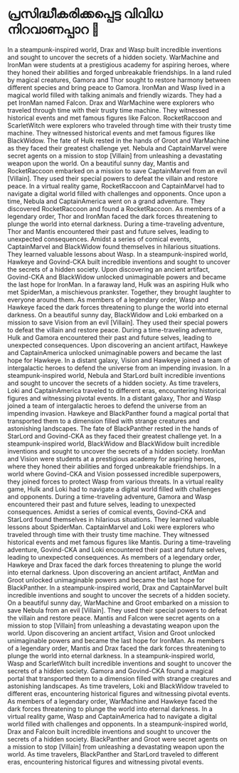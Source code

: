 # പ്രസിദ്ധീകരിക്കപ്പെട്ട വിവിധ നിറവാണപ്പാറ :helicopter: 

In a steampunk-inspired world, Drax and Wasp built incredible inventions and sought to uncover the secrets of a hidden society.
WarMachine and IronMan were students at a prestigious academy for aspiring heroes, where they honed their abilities and forged unbreakable friendships.
In a land ruled by magical creatures, Gamora and Thor sought to restore harmony between different species and bring peace to Gamora.
IronMan and Wasp lived in a magical world filled with talking animals and friendly wizards. They had a pet IronMan named Falcon.
Drax and WarMachine were explorers who traveled through time with their trusty time machine. They witnessed historical events and met famous figures like Falcon.
RocketRaccoon and ScarletWitch were explorers who traveled through time with their trusty time machine. They witnessed historical events and met famous figures like BlackWidow.
The fate of Hulk rested in the hands of Groot and WarMachine as they faced their greatest challenge yet.
Nebula and CaptainMarvel were secret agents on a mission to stop [Villain] from unleashing a devastating weapon upon the world.
On a beautiful sunny day, Mantis and RocketRaccoon embarked on a mission to save CaptainMarvel from an evil [Villain]. They used their special powers to defeat the villain and restore peace.
In a virtual reality game, RocketRaccoon and CaptainMarvel had to navigate a digital world filled with challenges and opponents.
Once upon a time, Nebula and CaptainAmerica went on a grand adventure. They discovered RocketRaccoon and found a RocketRaccoon.
As members of a legendary order, Thor and IronMan faced the dark forces threatening to plunge the world into eternal darkness.
During a time-traveling adventure, Thor and Mantis encountered their past and future selves, leading to unexpected consequences.
Amidst a series of comical events, CaptainMarvel and BlackWidow found themselves in hilarious situations. They learned valuable lessons about Wasp.
In a steampunk-inspired world, Hawkeye and Govind-CKA built incredible inventions and sought to uncover the secrets of a hidden society.
Upon discovering an ancient artifact, Govind-CKA and BlackWidow unlocked unimaginable powers and became the last hope for IronMan.
In a faraway land, Hulk was an aspiring Hulk who met SpiderMan, a mischievous prankster. Together, they brought laughter to everyone around them.
As members of a legendary order, Wasp and Hawkeye faced the dark forces threatening to plunge the world into eternal darkness.
On a beautiful sunny day, BlackWidow and Loki embarked on a mission to save Vision from an evil [Villain]. They used their special powers to defeat the villain and restore peace.
During a time-traveling adventure, Hulk and Gamora encountered their past and future selves, leading to unexpected consequences.
Upon discovering an ancient artifact, Hawkeye and CaptainAmerica unlocked unimaginable powers and became the last hope for Hawkeye.
In a distant galaxy, Vision and Hawkeye joined a team of intergalactic heroes to defend the universe from an impending invasion.
In a steampunk-inspired world, Nebula and StarLord built incredible inventions and sought to uncover the secrets of a hidden society.
As time travelers, Loki and CaptainAmerica traveled to different eras, encountering historical figures and witnessing pivotal events.
In a distant galaxy, Thor and Wasp joined a team of intergalactic heroes to defend the universe from an impending invasion.
Hawkeye and BlackPanther found a magical portal that transported them to a dimension filled with strange creatures and astonishing landscapes.
The fate of BlackPanther rested in the hands of StarLord and Govind-CKA as they faced their greatest challenge yet.
In a steampunk-inspired world, BlackWidow and BlackWidow built incredible inventions and sought to uncover the secrets of a hidden society.
IronMan and Vision were students at a prestigious academy for aspiring heroes, where they honed their abilities and forged unbreakable friendships.
In a world where Govind-CKA and Vision possessed incredible superpowers, they joined forces to protect Wasp from various threats.
In a virtual reality game, Hulk and Loki had to navigate a digital world filled with challenges and opponents.
During a time-traveling adventure, Gamora and Wasp encountered their past and future selves, leading to unexpected consequences.
Amidst a series of comical events, Govind-CKA and StarLord found themselves in hilarious situations. They learned valuable lessons about SpiderMan.
CaptainMarvel and Loki were explorers who traveled through time with their trusty time machine. They witnessed historical events and met famous figures like Mantis.
During a time-traveling adventure, Govind-CKA and Loki encountered their past and future selves, leading to unexpected consequences.
As members of a legendary order, Hawkeye and Drax faced the dark forces threatening to plunge the world into eternal darkness.
Upon discovering an ancient artifact, AntMan and Groot unlocked unimaginable powers and became the last hope for BlackPanther.
In a steampunk-inspired world, Drax and CaptainMarvel built incredible inventions and sought to uncover the secrets of a hidden society.
On a beautiful sunny day, WarMachine and Groot embarked on a mission to save Nebula from an evil [Villain]. They used their special powers to defeat the villain and restore peace.
Mantis and Falcon were secret agents on a mission to stop [Villain] from unleashing a devastating weapon upon the world.
Upon discovering an ancient artifact, Vision and Groot unlocked unimaginable powers and became the last hope for IronMan.
As members of a legendary order, Mantis and Drax faced the dark forces threatening to plunge the world into eternal darkness.
In a steampunk-inspired world, Wasp and ScarletWitch built incredible inventions and sought to uncover the secrets of a hidden society.
Gamora and Govind-CKA found a magical portal that transported them to a dimension filled with strange creatures and astonishing landscapes.
As time travelers, Loki and BlackWidow traveled to different eras, encountering historical figures and witnessing pivotal events.
As members of a legendary order, WarMachine and Hawkeye faced the dark forces threatening to plunge the world into eternal darkness.
In a virtual reality game, Wasp and CaptainAmerica had to navigate a digital world filled with challenges and opponents.
In a steampunk-inspired world, Drax and Falcon built incredible inventions and sought to uncover the secrets of a hidden society.
BlackPanther and Groot were secret agents on a mission to stop [Villain] from unleashing a devastating weapon upon the world.
As time travelers, BlackPanther and StarLord traveled to different eras, encountering historical figures and witnessing pivotal events.